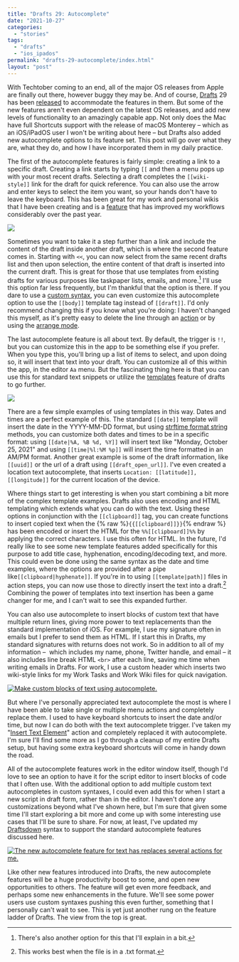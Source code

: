 ```yaml
---
title: "Drafts 29: Autocomplete"
date: "2021-10-27"
categories: 
  - "stories"
tags: 
  - "drafts"
  - "ios_ipados"
permalink: "drafts-29-autocomplete/index.html"
layout: "post"
---
```


With Techtober coming to an end, all of the major OS releases from Apple are finally out there, however buggy they may be. And of course, [Drafts](https://itunes.apple.com/us/app/drafts-capture-act/id1236254471?mt=8&uo=4&at=1001l4VZ) 29 has been [released](https://forums.getdrafts.com/t/drafts-29-released-autocomplete-shortcuts-for-mac-support/11431) to accommodate the features in them. But some of the new features aren't even dependent on the latest OS releases, and add new levels of functionality to an amazingly capable app. Not only does the Mac have full Shortcuts support with the release of macOS Monterey – which as an iOS/iPadOS user I won't be writing about here – but Drafts also added new autocomplete options to its feature set. This post will go over what they are, what they do, and how I have incorporated them in my daily practice.

The first of the autocomplete features is fairly simple: creating a link to a specific draft. Creating a link starts by typing `[[` and then a menu pops up with your most recent drafts. Selecting a draft completes the `[[wiki-style]]` link for the draft for quick reference. You can also use the arrow and enter keys to select the item you want, so your hands don't have to leave the keyboard. This has been great for my work and personal wikis that I have been creating and is a [feature](https://www.macstories.net/news/drafts-20-introduces-advanced-wiki-style-linking/) that has improved my workflows considerably over the past year.

[![](/images/D29-Autocomplete-Draft-Examples-1024x788.png)](https://www.nahumck.me/wp-content/uploads/2021/10/D29-Autocomplete-Draft-Examples.png)

Sometimes you want to take it a step further than a link and include the content of the draft inside another draft, which is where the second feature comes in. Starting with `<<`, you can now select from the same recent drafts list and then upon selection, the entire content of that draft is inserted into the current draft. This is great for those that use templates from existing drafts for various purposes like taskpaper lists, emails, and more.[^later] I'll use this option far less frequently, but I'm thankful that the option is there. If you dare to use a [custom syntax](https://www.nahumck.me/drafts-26-the-customization-update/), you can even customize this autocomplete option to use the `[[body]]` template tag instead of `[[draft]]`. I'd only recommend changing this if you know what you're doing: I haven't changed this myself, as it's pretty easy to delete the line through an [action](https://actions.getdrafts.com/a/1cT) or by using the [arrange mode](https://www.nahumck.me/arrange-mode-in-drafts/).

The last autocomplete feature is all about text. By default, the trigger is `!!`, but you can customize this in the app to be something else if you prefer. When you type this, you'll bring up a list of items to select, and upon doing so, it will insert that text into your draft. You can customize all of this within the app, in the editor `Aa` menu. But the fascinating thing here is that you can use this for standard text snippets or utilize the [templates](https://docs.getdrafts.com/docs/actions/templates.html) feature of drafts to go further.

[![](/images/D29-Autocomplete-Text-Menu-1024x980.png)](https://www.nahumck.me/wp-content/uploads/2021/10/D29-Autocomplete-Text-Menu.png)

There are a few simple examples of using templates in this way. Dates and times are a perfect example of this. The standard `[[date]]` template will insert the date in the YYYY-MM-DD format, but using [strftime format string](https://www.ibm.com/docs/en/i/7.3?topic=functions-strftime-convert-datetime-string) methods, you can customize both dates and times to be in a specific format: using `[[date|%A, %B %d, %Y]]` will insert text like "Monday, October 25, 2021" and using `[[time|%l:%M %p]]` will insert the time formatted in an AM/PM format. Another great example is some of the draft information, like `[[uuid]]` or the url of a draft using `[[draft_open_url]]`. I've even created a location text autocomplete, that inserts `Location: [[latitude]], [[longitude]]` for the current location of the device.

Where things start to get interesting is when you start combining a bit more of the complex template examples. Drafts also uses encoding and HTML templating which extends what you can do with the text. Using these options in conjunction with the `[[clipboard]]` tag, you can create functions to insert copied text when the {% raw %}`{{[[clipboard]]}}`{% endraw %} has been encoded or insert the HTML for the `%%[[clipboard]]%%` by applying the correct characters. I use this often for HTML. In the future, I'd really like to see some new template features added specifically for this purpose to add title case, hyphenation, encoding/decoding text, and more. This could even be done using the same syntax as the date and time examples, where the options are provided after a pipe like`[[clipboard|hyphenate]]`. If you're in to using `[[template|path]]` files in action steps, you can now use those to directly insert the text into a draft.[^txt] Combining the power of templates into text insertion has been a game changer for me, and I can't wait to see this expanded further.

You can also use autocomplete to insert blocks of custom text that have multiple return lines, giving more power to text replacements than the standard implementation of iOS. For example, I use my signature often in emails but I prefer to send them as HTML. If I start this in Drafts, my standard signatures with returns does not work. So in addition to all of my information –  which includes my name, phone, Twitter handle, and email – it also includes line break HTML `<br>` after each line, saving me time when writing emails in Drafts. For work, I use a custom header which inserts two wiki-style links for my Work Tasks and Work Wiki files for quick navigation.

[![](/images/D29-Autocomplete-Text-Examples-1024x797.png "Make custom blocks of text using autocomplete.")](https://www.nahumck.me/wp-content/uploads/2021/10/D29-Autocomplete-Text-Examples.png) 

But where I've personally appreciated text autocomplete the most is where I have been able to take single or multiple menu actions and completely replace them. I used to have keyboard shortcuts to insert the date and/or time, but now I can do both with the text autocomplete trigger. I've taken my "[Insert Text Element](https://actions.getdrafts.com/a/1Bb)" action and completely replaced it with autocomplete. I'm sure I'll find some more as I go through a cleanup of my entire Drafts setup, but having some extra keyboard shortcuts will come in handy down the road.

All of the autocomplete features work in the editor window itself, though I'd love to see an option to have it for the script editor to insert blocks of code that I often use. With the additional option to add multiple custom text autocompletes in custom syntaxes, I could even add this for when I start a new script in draft form, rather than in the editor. I haven't done any customizations beyond what I've shown here, but I'm sure that given some time I'll start exploring a bit more and come up with some interesting use cases that I'll be sure to share. For now, at least, I've updated my [Draftsdown](https://actions.getdrafts.com/s/1hm) syntax to support the standard autocomplete features discussed here.

[![](/images/D29-Insert-Text-Element-Replacements-1024x561.png "The new autocomplete feature for text has replaces several actions for me.")](https://www.nahumck.me/wp-content/uploads/2021/10/D29-Insert-Text-Element-Replacements.png) 

Like other new features introduced into Drafts, the new autocomplete features will be a huge productivity boost to some, and open new opportunities to others. The feature will get even more feedback, and perhaps some new enhancements in the future. We'll see some power users use custom syntaxes pushing this even further, something that I personally can't wait to see. This is yet just another rung on the feature ladder of Drafts. The view from the top is great.

[^later]: There's also another option for this that I'll explain in a bit.

[^txt]: This works best when the file is in a .txt format.
